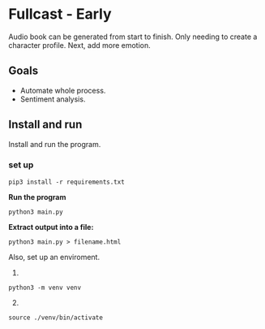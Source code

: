 # Fullcast - Early
Audio book can be generated from start to finish. Only needing to create a character profile. Next, add more emotion.

## Goals
- Automate whole process.
- Sentiment analysis.

## Install and run
Install and run the program.
### set up
```
pip3 install -r requirements.txt
```

**Run the program**

```
python3 main.py
```

**Extract output into a file:**
```
python3 main.py > filename.html
```

Also, set up an enviroment.

1.
```
python3 -m venv venv
```

2.
```
source ./venv/bin/activate
```

